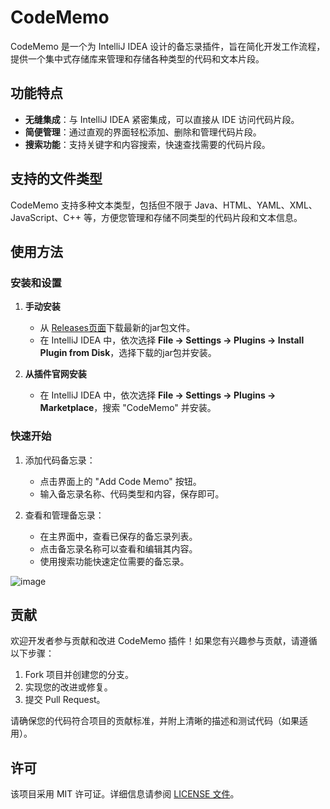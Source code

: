 # CodeMemo

CodeMemo 是一个为 IntelliJ IDEA 设计的备忘录插件，旨在简化开发工作流程，提供一个集中式存储库来管理和存储各种类型的代码和文本片段。

## 功能特点

- **无缝集成**：与 IntelliJ IDEA 紧密集成，可以直接从 IDE 访问代码片段。
- **简便管理**：通过直观的界面轻松添加、删除和管理代码片段。
- **搜索功能**：支持关键字和内容搜索，快速查找需要的代码片段。

## 支持的文件类型

CodeMemo 支持多种文本类型，包括但不限于 Java、HTML、YAML、XML、JavaScript、C++ 等，方便您管理和存储不同类型的代码片段和文本信息。

## 使用方法

### 安装和设置

1. **手动安装**
   - 从 [Releases页面](https://github.com/ZJamss/CodeMemo/releases)下载最新的jar包文件。
   - 在 IntelliJ IDEA 中，依次选择 **File -> Settings -> Plugins -> Install Plugin from Disk**，选择下载的jar包并安装。

2. **从插件官网安装**
   - 在 IntelliJ IDEA 中，依次选择 **File -> Settings -> Plugins -> Marketplace**，搜索 "CodeMemo" 并安装。

### 快速开始

1. 添加代码备忘录：
   - 点击界面上的 "Add Code Memo" 按钮。
   - 输入备忘录名称、代码类型和内容，保存即可。

2. 查看和管理备忘录：
   - 在主界面中，查看已保存的备忘录列表。
   - 点击备忘录名称可以查看和编辑其内容。
   - 使用搜索功能快速定位需要的备忘录。

![image](https://github.com/ZJamss/CodeMemo/assets/76551468/60e06064-4b7f-4bd3-88ef-cca8d4f4ea53)


## 贡献

欢迎开发者参与贡献和改进 CodeMemo 插件！如果您有兴趣参与贡献，请遵循以下步骤：

1. Fork 项目并创建您的分支。
2. 实现您的改进或修复。
3. 提交 Pull Request。

请确保您的代码符合项目的贡献标准，并附上清晰的描述和测试代码（如果适用）。

## 许可

该项目采用 MIT 许可证。详细信息请参阅 [LICENSE 文件](https://github.com/ZJamss/CodeMemo/blob/main/LICENSE)。
